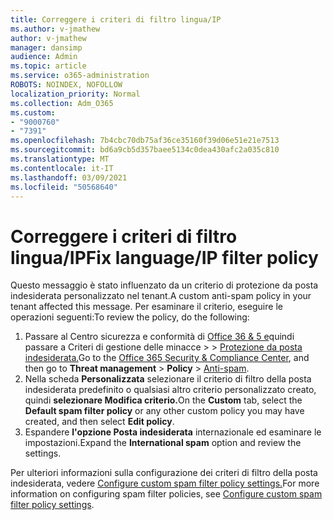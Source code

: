 ```yaml
---
title: Correggere i criteri di filtro lingua/IP
ms.author: v-jmathew
author: v-jmathew
manager: dansimp
audience: Admin
ms.topic: article
ms.service: o365-administration
ROBOTS: NOINDEX, NOFOLLOW
localization_priority: Normal
ms.collection: Adm_O365
ms.custom:
- "9000760"
- "7391"
ms.openlocfilehash: 7b4cbc70db75af36ce35160f39d06e51e21e7513
ms.sourcegitcommit: bd6a9cb5d357baee5134c0dea430afc2a035c810
ms.translationtype: MT
ms.contentlocale: it-IT
ms.lasthandoff: 03/09/2021
ms.locfileid: "50568640"
---
```

# <a name="fix-languageip-filter-policy"></a><span data-ttu-id="fbccb-102">Correggere i criteri di filtro lingua/IP</span><span class="sxs-lookup"><span data-stu-id="fbccb-102">Fix language/IP filter policy</span></span>

<span data-ttu-id="fbccb-103">Questo messaggio è stato influenzato da un criterio di protezione da posta indesiderata personalizzato nel tenant.</span><span class="sxs-lookup"><span data-stu-id="fbccb-103">A custom anti-spam policy in your tenant affected this message.</span></span> <span data-ttu-id="fbccb-104">Per esaminare il criterio, eseguire le operazioni seguenti:</span><span class="sxs-lookup"><span data-stu-id="fbccb-104">To review the policy, do the following:</span></span>

1. <span data-ttu-id="fbccb-105">Passare al Centro sicurezza e conformità di [Office 36 & 5 e](https://go.microsoft.com/fwlink/p/?linkid=2077143)quindi passare a Criteri di gestione delle minacce   >    >  [Protezione da posta indesiderata.](https://go.microsoft.com/fwlink/?linkid=2101518)</span><span class="sxs-lookup"><span data-stu-id="fbccb-105">Go to the [Office 365 Security & Compliance Center](https://go.microsoft.com/fwlink/p/?linkid=2077143), and then go to **Threat management** > **Policy** > [Anti-spam](https://go.microsoft.com/fwlink/?linkid=2101518).</span></span>
2. <span data-ttu-id="fbccb-106">Nella scheda **Personalizzata** selezionare  il criterio di filtro della posta indesiderata predefinito o qualsiasi altro criterio personalizzato creato, quindi **selezionare Modifica criterio.**</span><span class="sxs-lookup"><span data-stu-id="fbccb-106">On the **Custom** tab, select the **Default spam filter policy** or any other custom policy you may have created, and then select **Edit policy**.</span></span>
3. <span data-ttu-id="fbccb-107">Espandere **l'opzione Posta indesiderata** internazionale ed esaminare le impostazioni.</span><span class="sxs-lookup"><span data-stu-id="fbccb-107">Expand the **International spam** option and review the settings.</span></span>

<span data-ttu-id="fbccb-108">Per ulteriori informazioni sulla configurazione dei criteri di filtro della posta indesiderata, vedere [Configure custom spam filter policy settings.](https://go.microsoft.com/fwlink/?linkid=2101054)</span><span class="sxs-lookup"><span data-stu-id="fbccb-108">For more information on configuring spam filter policies, see [Configure custom spam filter policy settings](https://go.microsoft.com/fwlink/?linkid=2101054).</span></span>

